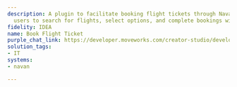 ```yaml
---
description: A plugin to facilitate booking flight tickets through Navan, allowing
  users to search for flights, select options, and complete bookings within the platform.
fidelity: IDEA
name: Book Flight Ticket
purple_chat_link: https://developer.moveworks.com/creator-studio/developer-tools/purple-chat?purple_chat_v1=%7B%22messages%22%3A%5B%7B%22from%22%3A%22USER%22%2C%22text%22%3A%22I+need+to+book+a+flight+to+Tokyo+for+the+conference+next+month.%22%7D%2C%7B%22from%22%3A%22BOT%22%2C%22text%22%3A%22%3Cp%3ELet%27s+get+your+flight+arranged.+I+need+a+few+details+first.%3Cbr%3E%3C%2Fp%3E%22%2C%22cards%22%3A%5B%7B%22title%22%3A%22%3Cp%3EPlease+provide+some+details+to+start+the+booking%3Cbr%3E%3C%2Fp%3E%22%2C%22text%22%3A%22%3Cp%3E%3Cb%3EDeparture+City%3A%3C%2Fb%3E%3Cbr%3E%3Cb%3EReturn+Date%3A%3C%2Fb%3E%3Cbr%3E%3C%2Fp%3E%22%7D%5D%7D%2C%7B%22from%22%3A%22USER%22%2C%22text%22%3A%22%3Cp%3EDeparting+from+San+Francisco+on+July+10th+and+returning+on+July+15th.%3Cbr%3E%3C%2Fp%3E%22%7D%2C%7B%22from%22%3A%22BOT%22%2C%22text%22%3A%22%3Cp%3EGreat%21+What+class+would+you+prefer+to+fly%3F%3Cbr%3E%3C%2Fp%3E%22%2C%22cards%22%3A%5B%7B%22buttons%22%3A%5B%7B%22text%22%3A%22Economy%22%7D%2C%7B%22text%22%3A%22Business%22%7D%2C%7B%22text%22%3A%22First+Class%22%7D%5D%7D%5D%7D%2C%7B%22from%22%3A%22USER%22%2C%22text%22%3A%22%3Cp%3EBusiness%3Cbr%3E%3C%2Fp%3E%22%7D%2C%7B%22from%22%3A%22BOT%22%2C%22text%22%3A%22%3Cp%3ESearching+flights+on+Navan...%3Cbr%3E%3C%2Fp%3E%22%7D%2C%7B%22from%22%3A%22ANNOTATION%22%2C%22text%22%3A%22Attempts+to+find+the+best+available+flights+based+on+the+given+criteria%22%7D%2C%7B%22from%22%3A%22BOT%22%2C%22text%22%3A%22%3Cp%3EI+found+a+few+options+for+you%3A%3Cbr%3E%3C%2Fp%3E%22%2C%22cards%22%3A%5B%7B%22title%22%3A%22%3Cp%3EOption+1%3A+Non-stop%2C+United%3Cbr%3E%3C%2Fp%3E%22%2C%22text%22%3A%22%3Cp%3E%3Cb%3EDepart%3A%3C%2Fb%3E+July+10th%2C+10%3A00+AM%2C+Arrive%3A+July+11th%2C+2%3A00+PM%3Cbr%3E%3Cb%3EReturn%3A%3C%2Fb%3E+July+15th%2C+4%3A00+PM%2C+Arrive%3A+July+16th%2C+8%3A00+AM%3Cbr%3E%3Cb%3EPrice%3A%3C%2Fb%3E+%242%2C500%3Cbr%3E%3C%2Fp%3E%22%7D%2C%7B%22title%22%3A%22%3Cp%3EOption+2%3A+1+Stop%2C+Japan+Airlines%3Cbr%3E%3C%2Fp%3E%22%2C%22text%22%3A%22%3Cp%3E%3Cb%3EDepart%3A%3C%2Fb%3E+July+10th%2C+8%3A00+AM%2C+Arrive%3A+July+11th%2C+4%3A00+PM%3Cbr%3E%3Cb%3EStop+in%3A%3C%2Fb%3E+Los+Angeles%3Cbr%3E%3Cb%3EReturn%3A%3C%2Fb%3E+July+15th%2C+6%3A00+PM%2C+Arrive%3A+July+16th%2C+10%3A00+AM%3Cbr%3E%3Cb%3EPrice%3A%3C%2Fb%3E+%242%2C300%3Cbr%3E%3C%2Fp%3E%22%7D%2C%7B%22buttons%22%3A%5B%7B%22text%22%3A%22Choose+Option+1%22%7D%2C%7B%22text%22%3A%22Choose+Option+2%22%7D%2C%7B%22text%22%3A%22Search+Again%22%7D%5D%7D%5D%7D%2C%7B%22from%22%3A%22USER%22%2C%22text%22%3A%22%3Cp%3EChoose+Option+1%3Cbr%3E%3C%2Fp%3E%22%7D%2C%7B%22from%22%3A%22BOT%22%2C%22text%22%3A%22%3Cp%3EConfirm+your+flight+booking+details+below+before+we+proceed+with+the+reservation+on+Navan.%3Cbr%3E%3C%2Fp%3E%22%2C%22cards%22%3A%5B%7B%22title%22%3A%22%3Cp%3EBooking+Confirmation%3Cbr%3E%3C%2Fp%3E%22%2C%22text%22%3A%22%3Cp%3E%3Cb%3EFlight%3A%3C%2Fb%3E+United%2C+Non-stop%3Cbr%3E%3Cb%3EDepart%3A%3C%2Fb%3E+San+Francisco+to+Tokyo%2C+July+10th%2C+10%3A00+AM%3Cbr%3E%3Cb%3EReturn%3A%3C%2Fb%3E+Tokyo+to+San+Francisco%2C+July+15th%2C+4%3A00+PM%3Cbr%3E%3Cb%3EClass%3A%3C%2Fb%3E+Business%3Cbr%3E%3Cb%3EPrice%3A%3C%2Fb%3E+%242%2C500%3Cbr%3E%3C%2Fp%3E%22%2C%22buttons%22%3A%5B%7B%22style%22%3A%22PRIMARY%22%2C%22text%22%3A%22Confirm+Booking+in+Navan%22%7D%2C%7B%22text%22%3A%22Cancel%22%7D%5D%7D%5D%7D%5D%2C%22settings%22%3A%7B%22colorStyle%22%3A%22LIGHT%22%2C%22startTime%22%3A%2211%3A43%2BAM%22%2C%22defaultPerson%22%3A%22GWEN%22%2C%22editable%22%3Atrue%2C%22botName%22%3A%22%22%2C%22botImageUrl%22%3A%22%22%7D%7D
solution_tags:
- IT
systems:
- navan

---
```

